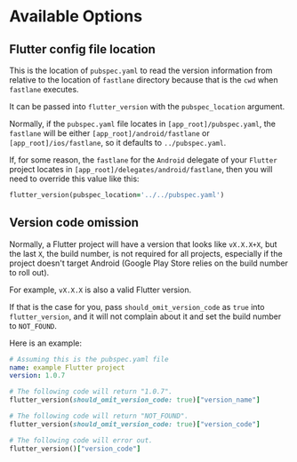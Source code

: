 # Available Options

## Flutter config file location

This is the location of `pubspec.yaml` to read the version information from relative to the location of `fastlane` directory because that is the `cwd` when `fastlane` executes.

It can be passed into `flutter_version` with the `pubspec_location` argument. 

Normally, if the `pubspec.yaml` file locates in `[app_root]/pubspec.yaml`, the `fastlane` will be either `[app_root]/android/fastlane` or `[app_root]/ios/fastlane`, so it defaults to `../pubspec.yaml`.

If, for some reason, the `fastlane` for the `Android` delegate of your `Flutter` project locates in `[app_root]/delegates/android/fastlane`, then you will need to override this value like this:

```ruby
flutter_version(pubspec_location='../../pubspec.yaml')
```

## Version code omission

Normally, a Flutter project will have a version that looks like `vX.X.X+X`, but the last `X`, the build number, is not required for all projects, especially if the project doesn't target Android (Google Play Store relies on the build number to roll out).

For example, `vX.X.X` is also a valid Flutter version.

If that is the case for you, pass `should_omit_version_code` as `true` into `flutter_version`, and it will not complain about it and set the build number to `NOT_FOUND`.

Here is an example:

```yaml
# Assuming this is the pubspec.yaml file
name: example Flutter project
version: 1.0.7
```

```ruby
# The following code will return "1.0.7".
flutter_version(should_omit_version_code: true)["version_name"]

# The following code will return "NOT_FOUND".
flutter_version(should_omit_version_code: true)["version_code"]

# The following code will error out.
flutter_version()["version_code"]
```
